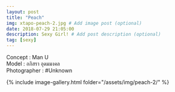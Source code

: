 ```yaml
---
layout: post
title: "Peach"
img: xtapo-peach-2.jpg # Add image post (optional)
date: 2018-07-29 21:05:00
description: Sexy Girl! # Add post description (optional)
tag: [sexy]
---
```

Concept : Man U  
Model : อภิสรา อุดมมงคล  
Photographer : #Unknown            

{% include image-gallery.html folder="/assets/img/peach-2/" %}
